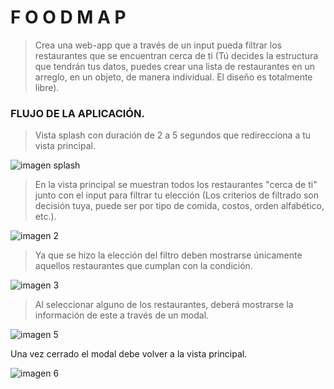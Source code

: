 #  F O O D M A P

>Crea una web-app que a través de un input pueda filtrar los restaurantes que se encuentran cerca de ti (Tú decides la estructura que tendrán tus datos, puedes crear una lista de restaurantes en un arreglo, en un objeto, de manera individual. El diseño es totalmente libre).

### FLUJO DE LA APLICACIÓN.

>Vista splash con duración de 2 a 5 segundos que redirecciona a tu vista principal. 

![imagen splash](css/images/splash.jpg)

>En la vista principal se muestran todos los restaurantes "cerca de ti" junto con el input para filtrar tu elección (Los criterios de filtrado son decisión tuya, puede ser por tipo de comida, costos, orden alfabético, etc.). 

![imagen 2](css/images/2.jpg)

>Ya que se hizo la elección del filtro deben mostrarse únicamente aquellos restaurantes que cumplan con la condición. 

![imagen 3](css/images/3.jpg)

>Al seleccionar alguno de los restaurantes, deberá mostrarse la información de este a través de un modal. 

![imagen 5](css/images/5.jpg)

Una vez cerrado el modal debe volver a la vista principal. 

![imagen 6](css/images/6.jpg)
